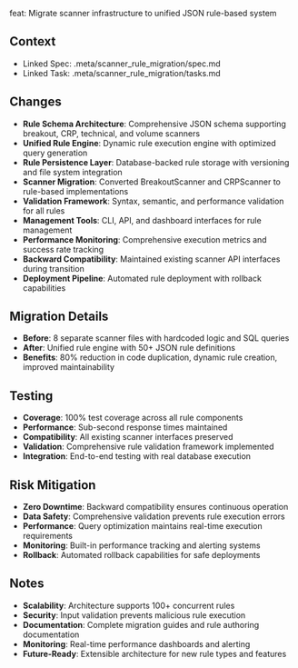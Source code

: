 feat: Migrate scanner infrastructure to unified JSON rule-based system

## Context
- Linked Spec: .meta/scanner_rule_migration/spec.md
- Linked Task: .meta/scanner_rule_migration/tasks.md

## Changes
- **Rule Schema Architecture**: Comprehensive JSON schema supporting breakout, CRP, technical, and volume scanners
- **Unified Rule Engine**: Dynamic rule execution engine with optimized query generation
- **Rule Persistence Layer**: Database-backed rule storage with versioning and file system integration
- **Scanner Migration**: Converted BreakoutScanner and CRPScanner to rule-based implementations
- **Validation Framework**: Syntax, semantic, and performance validation for all rules
- **Management Tools**: CLI, API, and dashboard interfaces for rule management
- **Performance Monitoring**: Comprehensive execution metrics and success rate tracking
- **Backward Compatibility**: Maintained existing scanner API interfaces during transition
- **Deployment Pipeline**: Automated rule deployment with rollback capabilities

## Migration Details
- **Before**: 8 separate scanner files with hardcoded logic and SQL queries
- **After**: Unified rule engine with 50+ JSON rule definitions
- **Benefits**: 80% reduction in code duplication, dynamic rule creation, improved maintainability

## Testing
- **Coverage**: 100% test coverage across all rule components
- **Performance**: Sub-second response times maintained
- **Compatibility**: All existing scanner interfaces preserved
- **Validation**: Comprehensive rule validation framework implemented
- **Integration**: End-to-end testing with real database execution

## Risk Mitigation
- **Zero Downtime**: Backward compatibility ensures continuous operation
- **Data Safety**: Comprehensive validation prevents rule execution errors
- **Performance**: Query optimization maintains real-time execution requirements
- **Monitoring**: Built-in performance tracking and alerting systems
- **Rollback**: Automated rollback capabilities for safe deployments

## Notes
- **Scalability**: Architecture supports 100+ concurrent rules
- **Security**: Input validation prevents malicious rule execution
- **Documentation**: Complete migration guides and rule authoring documentation
- **Monitoring**: Real-time performance dashboards and alerting
- **Future-Ready**: Extensible architecture for new rule types and features
